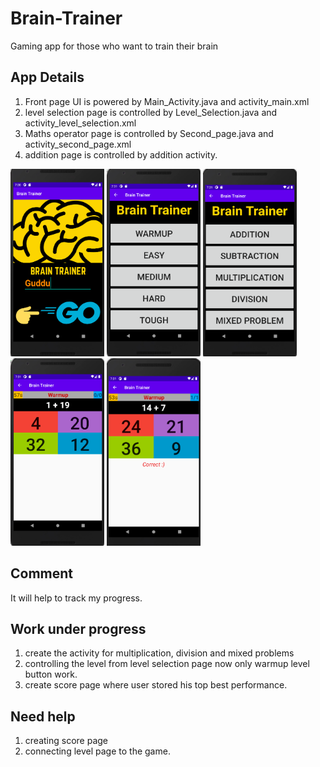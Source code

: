 # Brain-Trainer
Gaming app for those who want to train their brain

## App Details
1. Front page UI is powered by Main_Activity.java and activity_main.xml<br>
2. level selection page is controlled by Level_Selection.java and activity_level_selection.xml
3. Maths operator page is controlled by Second_page.java and activity_second_page.xml
4. addition page is controlled by addition activity.

<span>
<img src="/images/frontPage.png" width="150px" height="300px">
<img src="/images/levelPage.png" width="150px" height="300px">
<img src="/images/operatorPage.png" width="150px" height="300px">
<img src="/images/gameState.png" width="150px" height="300px">
<img src="/images/gameState2.png" width="150px" height="300px">
</span>

## Comment
It will help to track my progress.

## Work under progress
1. create the activity for multiplication, division and mixed problems
2. controlling the level from level selection page now only warmup level button work.
3. create score page where user stored his top best performance.


## Need help
1. creating score page
2. connecting level page to the game.

